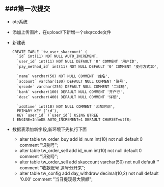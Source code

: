 ###第一次提交
---------------------------
* otc系统

* 添加上传图片，在upload/下新增一个skqrcode文件
* 新建表

    ```
    CREATE TABLE `tw_user_skaccount` (
      `id` int(11) NOT NULL AUTO_INCREMENT,
      `user_id` int(11) NOT NULL DEFAULT '0' COMMENT '用户ID',
      `pay_method_id` int(11) NOT NULL DEFAULT '0' COMMENT '支付方式ID',
    
      `name` varchar(50) NOT NULL COMMENT '姓名',
      `account` varchar(100) DEFAULT NULL COMMENT '账号',
      `qrcode` varchar(255) DEFAULT NULL COMMENT '二维码',
      `bank` varchar(100) DEFAULT NULL COMMENT '开户行',
      `desc` varchar(400) DEFAULT NULL COMMENT '详细',
    
      `addtime` int(10) NOT NULL COMMENT '添加时间',
      PRIMARY KEY (`id`),
      KEY `user_id` (`user_id`) USING BTREE
    ) ENGINE=InnoDB AUTO_INCREMENT=1 DEFAULT CHARSET=utf8;
    ```
    
* 数据表添加新字段,新环境下先执行下面
    * alter table tw_order_buy add id_num int(10) not null default 0 comment "识别号";
    * alter table tw_order_sell add id_num int(10) not null default 0 comment "识别号";
    * alter table tw_order_sell add skaccount varchar(50) not null default '' comment "收款账号 逗号分开来";
    * alter table tw_config add day_withdraw decimal(10,2) not null default '0.00' comment "当日提现最大限额";